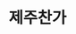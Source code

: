 ---
id: 34
title: 제주찬가
caption: 제주 단독주택 전문 브랜드
url: https://leaderscpa.com/merchant/jejuchanga/
category: Life
role: My part - 100%
device: PC, Mobile
size: small
---